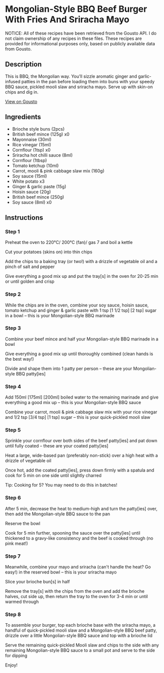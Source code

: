 # Mongolian-Style BBQ Beef Burger With Fries And Sriracha Mayo

NOTICE: All of these recipes have been retrieved from the Gousto API. I do not claim ownership of any recipes in these files. These recipes are provided for informational purposes only, based on publicly available data from Gousto.

## Description

This is BBQ, the Mongolian way. You’ll sizzle aromatic ginger and garlic-infused patties in the pan before loading them into buns with your speedy BBQ sauce, pickled mooli slaw and sriracha mayo. Serve up with skin-on chips and dig in. 

[View on Gousto](https://www.gousto.co.uk/recipes/cookbook/mongolian-style-bbq-beef-burger-fries-sriracha-mayo)

## Ingredients

- Brioche style buns (2pcs)
- British beef mince (125g) x0
- Mayonnaise (30ml)
- Rice vinegar (15ml)
- Cornflour (1tsp) x0
- Sriracha hot chilli sauce (8ml)
- Cornflour (1tbsp)
- Tomato ketchup (10ml)
- Carrot, mooli & pink cabbage slaw mix (160g)
- Soy sauce (15ml)
- White potato x3
- Ginger & garlic paste (15g)
- Hoisin sauce (20g)
- British beef mince (250g)
- Soy sauce (8ml) x0

## Instructions


### Step 1

Preheat the oven to 220°C/ 200°C (fan)/ gas 7 and boil a kettle

Cut your potatoes (skins on) into thin chips

Add the chips to a baking tray (or two!) with a drizzle of vegetable oil and a pinch of salt and pepper

Give everything a good mix up and put the tray[s] in the oven for 20-25 min or until golden and crisp


### Step 2

While the chips are in the oven, combine your soy sauce, hoisin sauce, tomato ketchup and ginger & garlic paste with 1 tsp <span class="text-purple">[1 1/2 tsp]</span> <span class="text-danger">[2 tsp] </span>sugar in a bowl – this is your Mongolian-style BBQ marinade


### Step 3

Combine your beef mince and half your Mongolian-style BBQ marinade in a bowl

Give everything a good mix up until thoroughly combined (clean hands is the best way!)

Divide and shape them into 1 patty per person – these are your Mongolian-style BBQ patty[ies]


### Step 4

Add 150ml<span class="text-danger"> <span class="text-purple">[175ml]</span> [200ml]</span> boiled water to the remaining marinade and give everything a good mix up – this is your Mongolian-style BBQ sauce

Combine your carrot, mooli & pink cabbage slaw mix with your rice vinegar and 1/2 tsp <span class="text-purple">[3/4 tsp]</span><span class="text-danger"> [1 tsp]</span> sugar – this is your quick-pickled mooli slaw


### Step 5

Sprinkle your cornflour over both sides of the beef patty[ies] and pat down until fully coated – these are your coated patty[ies]

Heat a large, wide-based pan (preferably non-stick) over a high heat with a drizzle of vegetable oil

Once hot, add the coated patty[ies], press down firmly with a spatula and cook for 5 min on one side until slightly charred

Tip: Cooking for 5? You may need to do this in batches!


### Step 6

After 5 min, decrease the heat to medium-high and turn the patty[ies] over, then add the Mongolian-style BBQ sauce to the pan

Reserve the bowl

Cook for 5 min further, spooning the sauce over the patty[ies] until thickened to a gravy-like consistency and the beef is cooked through (no pink meat!)


### Step 7

Meanwhile, combine your mayo and sriracha (can't handle the heat? Go easy!) in the reserved bowl – this is your sriracha mayo

Slice your brioche bun[s] in half

Remove the tray[s] with the chips from the oven and add the brioche halves, cut side up, then return the tray to the oven for 3-4 min or until warmed through

### Step 8

To assemble your burger, top each brioche base with the sriracha mayo, a handful of quick-pickled mooli slaw and a Mongolian-style BBQ beef patty, drizzle over a little Mongolian-style BBQ sauce and top with a brioche lid

Serve the remaining quick-pickled Mooli slaw and chips to the side with any remaining Mongolian-style BBQ sauce to a small pot and serve to the side for dipping

Enjoy!

